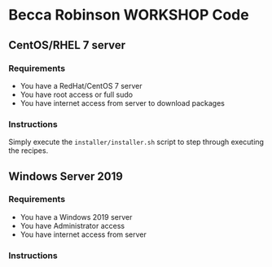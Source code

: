 # Becca Robinson WORKSHOP Code

## CentOS/RHEL 7 server
### Requirements
* You have a RedHat/CentOS 7 server
* You have root access or full sudo
* You have internet access from server to download packages


### Instructions
Simply execute the `installer/installer.sh` script to step through executing the recipes.

## Windows Server 2019
### Requirements
* You have a Windows 2019 server
* You have Administrator access
* You have internet access from server

### Instructions